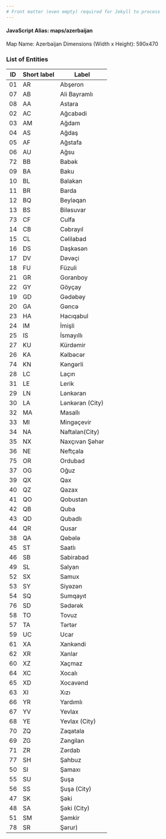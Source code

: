 ```yaml
---
# Front matter (even empty) required for Jekyll to process
---
```


#### JavaScript Alias: maps/azerbaijan

Map Name: Azerbaijan
Dimensions (Width x Height): 590x470





### List of Entities

ID | Short label | Label
---|---|---|
01|AR|Abşeron
07|AB|Ali Bayramlı
08|AA|Astara
02|AC|Ağcabədi
03|AM|Ağdam
04|AS|Ağdaş
05|AF|Ağstafa
06|AU|Ağsu
72|BB|Babək
09|BA|Baku
10|BL|Balakan
11|BR|Barda
12|BQ|Beyləqan
13|BS|Biləsuvar
73|CF|Culfa
14|CB|Cəbrayıl
15|CL|Cəlilabad
16|DS|Daşkəsən
17|DV|Dəvəçi
18|FU|Füzuli
21|GR|Goranboy
22|GY|Göyçay
19|GD|Gədəbəy
20|GA|Gəncə
23|HA|Hacıqabul
24|IM|İmişli
25|IS|İsmayıllı
27|KU|Kürdəmir
26|KA|Kəlbəcər
74|KN|Kəngərli
28|LC|Laçın
31|LE|Lerik
29|LN|Lənkəran
30|LA|Lənkəran (City)
32|MA|Masallı
33|MI|Mingəçevir
34|NA|Naftalan(City)
35|NX|Naxçıvan Şəhər
36|NE|Neftçala
75|OR|Ordubad
37|OG|Oğuz
39|QX|Qax
40|QZ|Qazax
41|QO|Qobustan
42|QB|Quba
43|QD|Qubadlı
44|QR|Qusar
38|QA|Qəbələ
45|ST|Saatlı
46|SB|Sabirabad
49|SL|Salyan
52|SX|Samux
53|SY|Siyəzən
54|SQ|Sumqayıt
76|SD|Sədərək
58|TO|Tovuz
57|TA|Tərtər
59|UC|Ucar
61|XA|Xankəndi
62|XR|Xanlar
60|XZ|Xaçmaz
64|XC|Xocalı
65|XD|Xocavənd
63|XI|Xızı
66|YR|Yardımlı
67|YV|Yevlax
68|YE|Yevlax (City)
70|ZQ|Zaqatala
69|ZG|Zəngilan
71|ZR|Zərdab
77|SH|Şahbuz
50|SI|Şamaxı
55|SU|Şuşa
56|SS|Şuşa (City)
47|SK|Şəki
48|SA|Şəki (City)
51|SM|Şəmkir
78|SR|Şərur)

